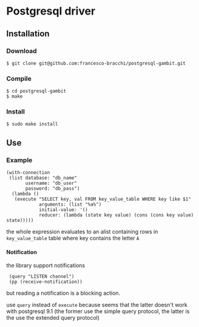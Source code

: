 # Postgresql driver

## Installation

### Download

    $ git clone git@github.com:francesco-bracchi/postgresql-gambit.git

### Compile

    $ cd postgresql-gambit
    $ make

### Install

    $ sudo make install
    

## Use

### Example

    (with-connection 
     (list database: "db_name"
           username: "db_user"
           password: "db_pass")
      (lambda () 
       (execute "SELECT key, val FROM key_value_table WHERE key like $1"
		        arguments: (list "%a%")
                initial-value: '()
                reducer: (lambda (state key value) (cons (cons key value) state)))))

the whole expression evaluates to an alist containing rows in `key_value_table` table
where key contains the letter `A`

#### Notification

the library support notifications

     (query "LISTEN channel")
     (pp (receive-notification))

but reading a notification is a blocking action.

use `query` instead of `execute` because seems that
the latter doesn't work with postgresql 9.1 (the former use the simple query
protocol, the latter is the use the extended query protocol)


